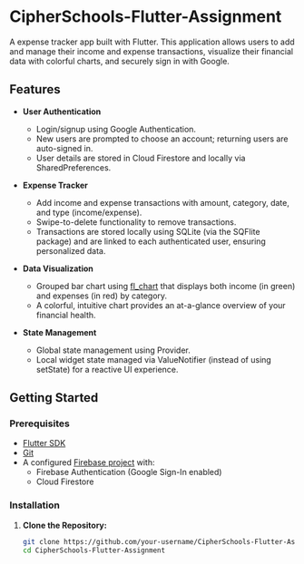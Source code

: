 # CipherSchools-Flutter-Assignment

A expense tracker app built with Flutter. This application allows users to add and manage their income and expense transactions, visualize their financial data with colorful charts, and securely sign in with Google.

## Features

- **User Authentication**  
  - Login/signup using Google Authentication.
  - New users are prompted to choose an account; returning users are auto-signed in.
  - User details are stored in Cloud Firestore and locally via SharedPreferences.

- **Expense Tracker**  
  - Add income and expense transactions with amount, category, date, and type (income/expense).
  - Swipe-to-delete functionality to remove transactions.
  - Transactions are stored locally using SQLite (via the SQFlite package) and are linked to each authenticated user, ensuring personalized data.

- **Data Visualization**  
  - Grouped bar chart using [fl_chart](https://pub.dev/packages/fl_chart) that displays both income (in green) and expenses (in red) by category.
  - A colorful, intuitive chart provides an at-a-glance overview of your financial health.

- **State Management**  
  - Global state management using Provider.
  - Local widget state managed via ValueNotifier (instead of using setState) for a reactive UI experience.

## Getting Started

### Prerequisites

- [Flutter SDK](https://flutter.dev/docs/get-started/install)
- [Git](https://git-scm.com/downloads)
- A configured [Firebase project](https://firebase.google.com/) with:
  - Firebase Authentication (Google Sign-In enabled)
  - Cloud Firestore

### Installation

1. **Clone the Repository:**

   ```bash
   git clone https://github.com/your-username/CipherSchools-Flutter-Assignment.git
   cd CipherSchools-Flutter-Assignment

